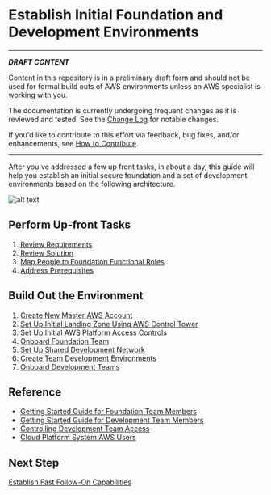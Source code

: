 # Establish Initial Foundation and Development Environments

---
***DRAFT CONTENT***

Content in this repository is in a preliminary draft form and should not be used for formal build outs of AWS environments unless an AWS specialist is working with you.  

The documentation is currently undergoing frequent changes as it is reviewed and tested. See the [Change Log](../CHANGELOG.md) for notable changes.

If you'd like to contribute to this effort via feedback, bug fixes, and/or enhancements, see [How to Contribute](../CONTRIBUTING.md). 

---

After you've addressed a few up front tasks, in about a day, this guide will help you establish an initial secure foundation and a set of development environments based on the following architecture.

![alt text](https://github.com/ckamps/aws-foundation-journey/raw/master/images/dev-initial.png "Initial Development Environment")

## Perform Up-front Tasks

1. [Review Requirements](1-1-requirements.md)
2. [Review Solution](1-2-solution.md)
3. [Map People to Foundation Functional Roles](1-3-map-people-to-foundation-roles.md)
4. [Address Prerequisites](1-4-address-prerequisites.md)

## Build Out the Environment

1. [Create New Master AWS Account](2-1-create-master-aws-account.md)
2. [Set Up Initial Landing Zone Using AWS Control Tower](2-2-set-up-landing-zone.md)
3. [Set Up Initial AWS Platform Access Controls](2-3-set-up-aws-platform-access-controls.md)
4. [Onboard Foundation Team](2-4-onboard-foundation-team.md)
5. [Set Up Shared Development Network](2-5-set-up-shared-dev-network.md)
6. [Create Team Development Environments](2-6-create-team-dev-environments.md)
7. [Onboard Development Teams](2-7-onboard-dev-teams.md)

## Reference

* [Getting Started Guide for Foundation Team Members](3-1-getting-started-guide-foundation-team-members.md)
* [Getting Started Guide for Development Team Members](3-2-getting-started-guide-dev-team-members.md)
* [Controlling Development Team Access](3-3-controlling-dev-team-access.md)
* [Cloud Platform System AWS Users](3-4-cloud-platform-system-users.md)

## Next Step

[Establish Fast Follow-On Capabilities](../2-fast-follow-ons/README.md)
